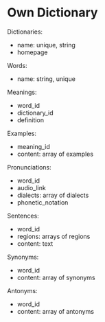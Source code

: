 # Own Dictionary

Dictionaries:
  - name: unique, string
  - homepage

Words:
  - name: string, unique

Meanings:
  - word_id
  - dictionary_id
  - definition

Examples:
  - meaning_id
  - content: array of examples

Pronunciations:
  - word_id
  - audio_link
  - dialects: array of dialects
  - phonetic_notation

Sentences:
  - word_id
  - regions: arrays of regions
  - content: text

Synonyms:
  - word_id
  - content: array of synonyms

Antonyms:
  - word_id
  - content: array of antonyms
